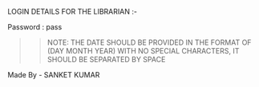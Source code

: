 
LOGIN DETAILS FOR THE LIBRARIAN  :-

Password : pass

>> NOTE: THE DATE SHOULD BE PROVIDED IN THE FORMAT OF (DAY MONTH YEAR) WITH NO SPECIAL CHARACTERS,
IT SHOULD BE SEPARATED BY SPACE

Made By - SANKET KUMAR 
